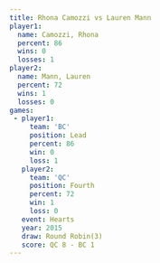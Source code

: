 ```yaml
---
title: Rhona Camozzi vs Lauren Mann
player1:              
  name: Camozzi, Rhona
  percent: 86         
  wins: 0             
  losses: 1           
player2:              
  name: Mann, Lauren  
  percent: 72         
  wins: 1             
  losses: 0           
games:
 - player1:        
     team: 'BC'    
     position: Lead
     percent: 86   
     win: 0        
     loss: 1       
   player2:          
     team: 'QC'      
     position: Fourth
     percent: 72     
     win: 1          
     loss: 0         
   event: Hearts       
   year: 2015          
   draw: Round Robin(3)
   score: QC 8 - BC 1  
---
```

